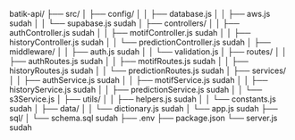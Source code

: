 batik-api/
├── src/
│   ├── config/
│   │   ├── database.js
│   │   ├── aws.js sudah
│   │   └── supabase.js sudah
│   ├── controllers/
│   │   ├── authController.js sudah
│   │   ├── motifController.js sudah
│   │   ├── historyController.js sudah
│   │   └── predictionController.js sudah
│   ├── middleware/
│   │   ├── auth.js sudah
│   │   └── validation.js
│   ├── routes/
│   │   ├── authRoutes.js sudah
│   │   ├── motifRoutes.js sudah
│   │   ├── historyRoutes.js sudah
│   │   └── predictionRoutes.js sudah
│   ├── services/
│   │   ├── authService.js sudah
│   │   ├── motifService.js sudah
│   │   ├── historyService.js sudah
│   │   ├── predictionService.js sudah
│   │   └── s3Service.js
│   ├── utils/
│   │   ├── helpers.js sudah
│   │   └── constants.js sudah
│   ├── data/
│   │   └── dictionary.js sudah
│   └── app.js sudah
├── sql/
│   └── schema.sql sudah
├── .env
├── package.json 
└── server.js sudah